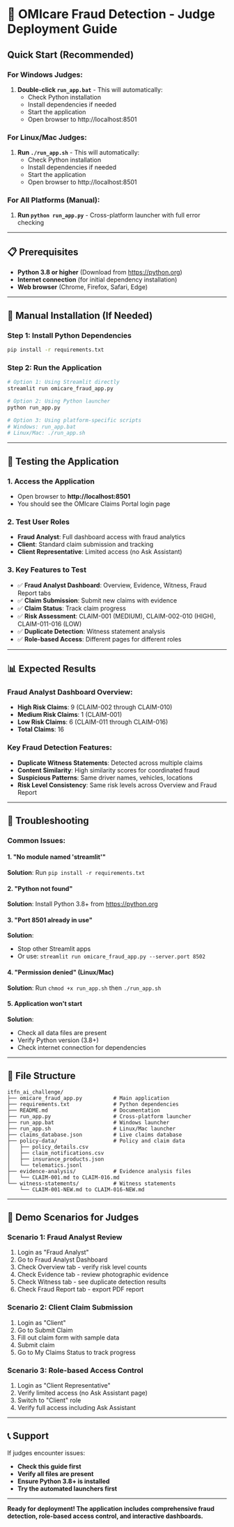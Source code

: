 # 🚀 OMIcare Fraud Detection - Judge Deployment Guide

## Quick Start (Recommended)

### For Windows Judges:
1. **Double-click `run_app.bat`** - This will automatically:
   - Check Python installation
   - Install dependencies if needed
   - Start the application
   - Open browser to http://localhost:8501

### For Linux/Mac Judges:
1. **Run `./run_app.sh`** - This will automatically:
   - Check Python installation
   - Install dependencies if needed
   - Start the application
   - Open browser to http://localhost:8501

### For All Platforms (Manual):
1. **Run `python run_app.py`** - Cross-platform launcher with full error checking

---

## 📋 Prerequisites

- **Python 3.8 or higher** (Download from https://python.org)
- **Internet connection** (for initial dependency installation)
- **Web browser** (Chrome, Firefox, Safari, Edge)

---

## 🔧 Manual Installation (If Needed)

### Step 1: Install Python Dependencies
```bash
pip install -r requirements.txt
```

### Step 2: Run the Application
```bash
# Option 1: Using Streamlit directly
streamlit run omicare_fraud_app.py

# Option 2: Using Python launcher
python run_app.py

# Option 3: Using platform-specific scripts
# Windows: run_app.bat
# Linux/Mac: ./run_app.sh
```

---

## 🎯 Testing the Application

### 1. Access the Application
- Open browser to **http://localhost:8501**
- You should see the OMIcare Claims Portal login page

### 2. Test User Roles
- **Fraud Analyst**: Full dashboard access with fraud analytics
- **Client**: Standard claim submission and tracking
- **Client Representative**: Limited access (no Ask Assistant)

### 3. Key Features to Test
- ✅ **Fraud Analyst Dashboard**: Overview, Evidence, Witness, Fraud Report tabs
- ✅ **Claim Submission**: Submit new claims with evidence
- ✅ **Claim Status**: Track claim progress
- ✅ **Risk Assessment**: CLAIM-001 (MEDIUM), CLAIM-002-010 (HIGH), CLAIM-011-016 (LOW)
- ✅ **Duplicate Detection**: Witness statement analysis
- ✅ **Role-based Access**: Different pages for different roles

---

## 📊 Expected Results

### Fraud Analyst Dashboard Overview:
- **High Risk Claims**: 9 (CLAIM-002 through CLAIM-010)
- **Medium Risk Claims**: 1 (CLAIM-001)
- **Low Risk Claims**: 6 (CLAIM-011 through CLAIM-016)
- **Total Claims**: 16

### Key Fraud Detection Features:
- **Duplicate Witness Statements**: Detected across multiple claims
- **Content Similarity**: High similarity scores for coordinated fraud
- **Suspicious Patterns**: Same driver names, vehicles, locations
- **Risk Level Consistency**: Same risk levels across Overview and Fraud Report

---

## 🐛 Troubleshooting

### Common Issues:

#### 1. "No module named 'streamlit'"
**Solution**: Run `pip install -r requirements.txt`

#### 2. "Python not found"
**Solution**: Install Python 3.8+ from https://python.org

#### 3. "Port 8501 already in use"
**Solution**: 
- Stop other Streamlit apps
- Or use: `streamlit run omicare_fraud_app.py --server.port 8502`

#### 4. "Permission denied" (Linux/Mac)
**Solution**: Run `chmod +x run_app.sh` then `./run_app.sh`

#### 5. Application won't start
**Solution**: 
- Check all data files are present
- Verify Python version (3.8+)
- Check internet connection for dependencies

---

## 📁 File Structure

```
itfn_ai_challenge/
├── omicare_fraud_app.py          # Main application
├── requirements.txt              # Python dependencies
├── README.md                     # Documentation
├── run_app.py                    # Cross-platform launcher
├── run_app.bat                   # Windows launcher
├── run_app.sh                    # Linux/Mac launcher
├── claims_database.json          # Live claims database
├── policy-data/                  # Policy and claim data
│   ├── policy_details.csv
│   ├── claim_notifications.csv
│   ├── insurance_products.json
│   └── telematics.jsonl
├── evidence-analysis/            # Evidence analysis files
│   └── CLAIM-001.md to CLAIM-016.md
└── witness-statements/           # Witness statements
    └── CLAIM-001-NEW.md to CLAIM-016-NEW.md
```

---

## 🎯 Demo Scenarios for Judges

### Scenario 1: Fraud Analyst Review
1. Login as "Fraud Analyst"
2. Go to Fraud Analyst Dashboard
3. Check Overview tab - verify risk level counts
4. Check Evidence tab - review photographic evidence
5. Check Witness tab - see duplicate detection results
6. Check Fraud Report tab - export PDF report

### Scenario 2: Client Claim Submission
1. Login as "Client"
2. Go to Submit Claim
3. Fill out claim form with sample data
4. Submit claim
5. Go to My Claims Status to track progress

### Scenario 3: Role-based Access Control
1. Login as "Client Representative"
2. Verify limited access (no Ask Assistant page)
3. Switch to "Client" role
4. Verify full access including Ask Assistant

---

## 📞 Support

If judges encounter issues:
- **Check this guide first**
- **Verify all files are present**
- **Ensure Python 3.8+ is installed**
- **Try the automated launchers first**

---

**Ready for deployment! The application includes comprehensive fraud detection, role-based access control, and interactive dashboards.**
